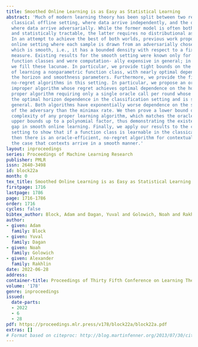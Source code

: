 ```yaml
---
title: Smoothed Online Learning is as Easy as Statistical Learning
abstract: 'Much of modern learning theory has been split between two regimes: the
  classical offline setting, where data arrive independently, and the online setting,
  where data arrive adversarially. While the former model is often both computationally
  and statistically tractable, the latter requires no distributional assumptions.
  In an attempt to achieve the best of both worlds, previous work proposed the smooth
  online setting where each sample is drawn from an adversarially chosen distribution,
  which is smooth, i.e., it has a bounded density with respect to a fixed dominating
  measure. Existing results for the smooth setting were known only for binary-valued
  function classes and were computation- ally expensive in general; in this paper,
  we fill these lacunae. In particular, we provide tight bounds on the minimax regret
  of learning a nonparametric function class, with nearly optimal dependence on both
  the horizon and smoothness parameters. Furthermore, we provide the first oracle-efficient,
  no-regret algorithms in this setting. In particular, we propose an oracle-efficient
  improper algorithm whose regret achieves optimal dependence on the horizon and a
  proper algorithm requiring only a single oracle call per round whose regret has
  the optimal horizon dependence in the classification setting and is sublinear in
  general. Both algorithms have exponentially worse dependence on the smoothness parameter
  of the adversary than the minimax rate. We then prove a lower bound on the oracle
  complexity of any proper learning algorithm, which matches the oracle-efficient
  upper bounds up to a polynomial factor, thus demonstrating the existence of a statistical-computational
  gap in smooth online learning. Finally, we apply our results to the contextual bandit
  setting to show that if a function class is learnable in the classical setting,
  then there is an oracle-efficient, no-regret algorithm for contextual bandits in
  the case that contexts arrive in a smooth manner.'
layout: inproceedings
series: Proceedings of Machine Learning Research
publisher: PMLR
issn: 2640-3498
id: block22a
month: 0
tex_title: Smoothed Online Learning is as Easy as Statistical Learning
firstpage: 1716
lastpage: 1786
page: 1716-1786
order: 1716
cycles: false
bibtex_author: Block, Adam and Dagan, Yuval and Golowich, Noah and Rakhlin, Alexander
author:
- given: Adam
  family: Block
- given: Yuval
  family: Dagan
- given: Noah
  family: Golowich
- given: Alexander
  family: Rakhlin
date: 2022-06-28
address:
container-title: Proceedings of Thirty Fifth Conference on Learning Theory
volume: '178'
genre: inproceedings
issued:
  date-parts:
  - 2022
  - 6
  - 28
pdf: https://proceedings.mlr.press/v178/block22a/block22a.pdf
extras: []
# Format based on citeproc: http://blog.martinfenner.org/2013/07/30/citeproc-yaml-for-bibliographies/
---
```


